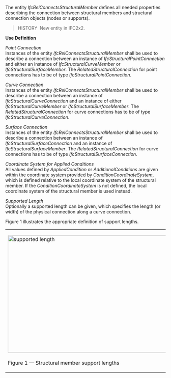 The entity _IfcRelConnectsStructuralMember_ defines all needed properties describing the connection between structural members and structural connection objects (nodes or supports).

> HISTORY&nbsp; New entity in IFC2x2.

**Use Definition**

_Point Connection_  
Instances of the entity _IfcRelConnectsStructuralMember_ shall be used to describe a connection between an instance of _IfcStructuralPointConnection_ and either an instance of _IfcStructuralCurveMember_ or _IfcStructuralSurfaceMember_. The _RelatedStructuralConnection_ for point connections has to be of type _IfcStructuralPointConnection_.

_Curve Connection_  
Instances of the entity _IfcRelConnectsStructuralMember_ shall be used to describe a connection between an instance of _IfcStructuralCurveConnection_ and an instance of either _IfcStructuralCurveMember_ or _IfcStructuralSurfaceMember_. The _RelatedStructuralConnection_ for curve connections has to be of type _IfcStructuralCurveConnection_.

_Surface Connection_  
Instances of the entity _IfcRelConnectsStructuralMember_ shall be used to describe a connection between an instance of _IfcStructuralSurfaceConnection_ and an instance of _IfcStructuralSurfaceMember_. The _RelatedStructuralConnection_ for curve connections has to be of type _IfcStructuralSurfaceConnection_.

_Coordinate System for Applied Conditions_  
All values defined by _AppliedCondition_ or _AdditionalConditions_ are given within the coordinate system provided by _ConditionCoordinateSystem_, which is defined relative to the local coordinate system of the structural member. If the _ConditionCoordinateSystem_ is not defined, the local coordinate system of the structural member is used instead.

_Supported Length_  
Optionally a supported length can be given, which specifies the length (or width) of the physical connection along a curve connection.

Figure 1 illustrates the appropriate definition of support lengths.

<table border="0" cellpadding="2" cellspacing="0">
  <tr>
    <td>
      <p><img src="../../../../../../figures/ifcrelconnectsstructuralmember-fig1.gif" alt="supported length" style="border: 0px solid ; width: 600px; height: 368px;" align="left"></p>
    </td>
  </tr>
  <tr>
    <td>
      <p class="figure">Figure 1 &mdash; Structural member support lengths</p>
    </td>
  </tr>
</table>
